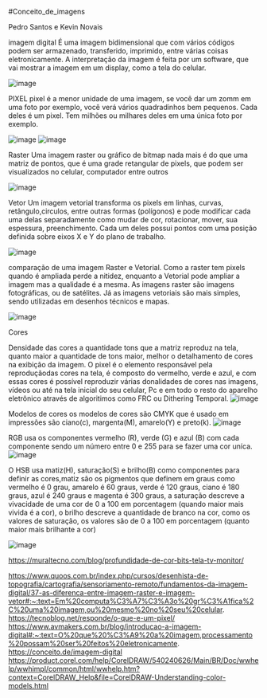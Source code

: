 #Conceito_de_imagens

Pedro Santos e Kevin Novais

imagem digital
É uma imagem bidimensional que com vários códigos podem ser armazenado, transferido, imprimido,  entre várias coisas eletronicamente.
A interpretação da imagem é feita  por um software, que vai mostrar a imagem em um display, como a tela do celular.

![image](https://github.com/PedroSantosMenezesdeJesus/Conceito_de_imagens/assets/160974855/4c9e0f61-334e-4b34-ac60-38678a6f96d6)


PIXEL 
pixel é a menor unidade de uma imagem, se você dar um zomm em uma foto por exemplo, você verá vários quadradinhos bem pequenos. Cada deles é um pixel. Tem milhões ou milhares deles em uma única foto por exemplo.

![image](https://github.com/PedroSantosMenezesdeJesus/Conceito_de_imagens/assets/160974855/842cf3f0-29b3-43a6-8de4-03806e47556d)
![image](https://github.com/PedroSantosMenezesdeJesus/Conceito_de_imagens/assets/160974855/f48a373a-5a0b-421e-9699-f9af8903fb4e)

Raster 
Uma imagem raster ou gráfico de bitmap nada mais é do que uma matriz de pontos, que é uma grade retangular de pixels, que podem ser visualizados no celular, computador entre outros 

![image](https://github.com/PedroSantosMenezesdeJesus/Conceito_de_imagens/assets/160974855/7f45c768-0e65-4df5-b9ce-ef184249c6da)


Vetor
Um imagem vetorial transforma os pixels em linhas, curvas, retângulo,circulos, entre outras formas (polígonos) e pode modificar cada uma delas separadamente como mudar de cor, rotacionar, mover, sua espessura, preenchimento. Cada um deles possui pontos com uma posição definida sobre eixos X e Y do plano de trabalho.

![image](https://github.com/PedroSantosMenezesdeJesus/Conceito_de_imagens/assets/160974855/9e3a4878-3786-4dd5-90cc-1fbfbe9e3480)


comparação de uma imagem Raster e Vetorial. Como a raster tem pixels quando é ampliada perde a nitidez, enquanto a Vetorial pode ampliar a imagem mas a qualidade é a mesma. As imagens raster são imagens fotográficas, ou de satélites. Já as imagens vetoriais são mais simples, sendo utilizadas em desenhos técnicos e mapas.

![image](https://github.com/PedroSantosMenezesdeJesus/Conceito_de_imagens/assets/160974855/e7e06aa5-be87-416f-b3a1-f7a6cfd06fca)


Cores 

Densidade das cores 
a quantidade tons que a matriz reproduz na tela, quanto maior a quantidade de tons maior, melhor o detalhamento de cores na exibição da imagem.
O pixel é o elemento responsável pela reproduçãodas cores na tela, é composto do vermelho, verde e azul, e com essas cores é possível reproduzir várias donalidades de cores nas imagens, vídeos ou até na tela inicial do seu celular, Pc e em todo o resto do aparelho eletrônico através de algoritimos como FRC ou Dithering Temporal.
![image](https://github.com/PedroSantosMenezesdeJesus/Conceito_de_imagens/assets/160974855/94873ed8-1ca2-4b9e-9210-9f9bc081f57f)

Modelos de cores
os modelos de cores são CMYK que é usado em impressões são ciano(c), margenta(M), amarelo(Y) e preto(k). 
![image](https://github.com/PedroSantosMenezesdeJesus/Conceito_de_imagens/assets/160974855/8e5dd507-f50a-472c-ba43-dca5fee49c9f)

RGB usa os componentes vermelho (R), verde (G) e azul (B) com cada componente sendo um número entre 0 e 255 para se fazer uma cor uníca. 
![image](https://github.com/PedroSantosMenezesdeJesus/Conceito_de_imagens/assets/160974855/5a687051-7657-4e33-b46e-27dd78b7c2fc)

O HSB usa matiz(H), saturação(S) e brilho(B) como componentes para definir as cores,matiz são os pigmentos que definem em graus como vermelho é 0 grau, amarelo é 60 graus, verde é 120 graus, ciano é 180 graus, azul é 240 graus e magenta é 300 graus, a saturação descreve a vivacidade de uma cor de 0 a 100 em porcentagem (quando maior mais vivida é a cor), o brilho descreve a quantidade de branco na cor, como os valores de saturação, os valores são de 0 a 100 em porcentagem (quanto maior mais brilhante a cor)

![image](https://github.com/PedroSantosMenezesdeJesus/Conceito_de_imagens/assets/160974855/d767d74c-2811-4e02-8088-271c89ab8aa6)


https://muraltecno.com/blog/profundidade-de-cor-bits-tela-tv-monitor/

https://www.quoos.com.br/index.php/cursos/desenhista-de-topografia/cartografia/sensoriamento-remoto/fundamentos-da-imagem-digital/37-as-diferenca-entre-imagem-raster-e-imagem-vetor#:~:text=Em%20computa%C3%A7%C3%A3o%20gr%C3%A1fica%2C%20uma%20imagem,ou%20mesmo%20no%20seu%20celular.
https://tecnoblog.net/responde/o-que-e-um-pixel/
https://www.avmakers.com.br/blog/introducao-a-imagem-digital#:~:text=O%20que%20%C3%A9%20a%20imagem,processamento%20possam%20ser%20feitos%20eletronicamente.
https://conceito.de/imagem-digital
https://product.corel.com/help/CorelDRAW/540240626/Main/BR/Doc/wwhelp/wwhimpl/common/html/wwhelp.htm?context=CorelDRAW_Help&file=CorelDRAW-Understanding-color-models.html

